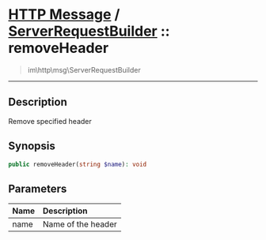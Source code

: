 # [HTTP Message](http.md) / [ServerRequestBuilder](http-ServerRequestBuilder.md) :: removeHeader
 > im\http\msg\ServerRequestBuilder
____

## Description
Remove specified header

## Synopsis
```php
public removeHeader(string $name): void
```

## Parameters
| Name | Description |
| :--- | :---------- |
| name | Name of the header |
